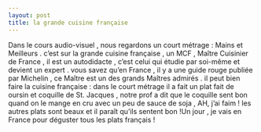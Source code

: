 ```yaml
---
layout: post
title: la grande cuisine française
---
```


Dans le cours audio-visuel , nous regardons un court métrage : Mains et Meilleurs . c’est sur la grande cuisine française , un MCF , Maître Cuisinier de France , il est un autodidacte , c’est celui qui étudie par soi-même et devient un expert . vous savez qu’en France , il y a une guide rouge publiée par Michelin , ce Maître est un des grands Maîtres admirés . il peut bien faire la cuisine française : dans le court métrage il a fait un plat fait de oursin et coquille de St. Jacques , notre prof a dit que le coquille sent bon quand on le mange en cru avec un peu de sauce de soja , AH, j’ai faim ! les autres plats sont beaux et il paraît qu’ils sentent bon !Un jour , je vais en France pour déguster tous les plats français !

